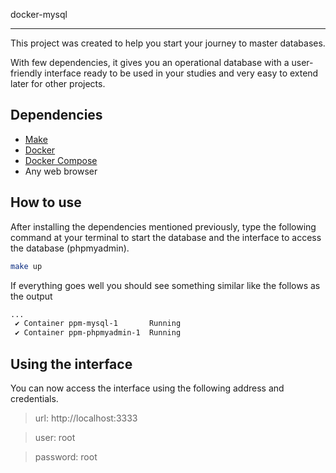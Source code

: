 docker-mysql
________


This project was created to help you start your journey to master databases.

With few dependencies, it gives you an operational database with a user-friendly interface ready to be used in your studies and very easy to extend later for other projects.


## Dependencies

- [Make](https://www.gnu.org/software/make/)
- [Docker](https://www.docker.com)
- [Docker Compose](hhttps://docs.docker.com/compose/)
- Any web browser


## How to use

After installing the dependencies mentioned previously, type the following command at your terminal to start the database and the interface to access the database (phpmyadmin).

```bash
make up
```

If everything goes well you should see something similar like the follows as the output

```bash
...
 ✔ Container ppm-mysql-1       Running
 ✔ Container ppm-phpmyadmin-1  Running
```

## Using the interface

You can now access the interface using the following address and credentials.

> url: http://localhost:3333

> user: root

> password: root
